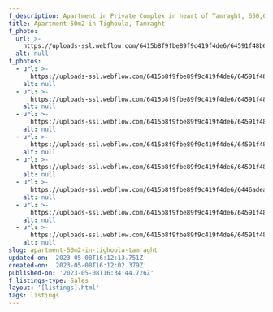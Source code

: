 ```yaml
---
f_description: Apartment in Private Complex in heart of Tamraght, 650,000 MAD
title: Apartment 50m2 in Tighoula, Tamraght
f_photo:
  url: >-
    https://uploads-ssl.webflow.com/6415b8f9fbe89f9c419f4de6/64591f48b68c63dedd0eb6cc_WhatsApp%20Image%202023-05-08%20at%2017.08.586.jpg
  alt: null
f_photos:
  - url: >-
      https://uploads-ssl.webflow.com/6415b8f9fbe89f9c419f4de6/64591f48f9834ae2c7dae059_WhatsApp%20Image%202023-05-08%20at%2017.08.55.jpg
    alt: null
  - url: >-
      https://uploads-ssl.webflow.com/6415b8f9fbe89f9c419f4de6/64591f48c63b6672bd20564b_WhatsApp%20Image%202023-05-08%20at%2017.08.56.jpg
    alt: null
  - url: >-
      https://uploads-ssl.webflow.com/6415b8f9fbe89f9c419f4de6/64591f489d69557772c71875_WhatsApp%20Image%202023-05-08%20at%2017.08.562.jpg
    alt: null
  - url: >-
      https://uploads-ssl.webflow.com/6415b8f9fbe89f9c419f4de6/64591f481ea313a2152d5a1b_WhatsApp%20Image%202023-05-08%20at%2017.08.563.jpg
    alt: null
  - url: >-
      https://uploads-ssl.webflow.com/6415b8f9fbe89f9c419f4de6/64591f481ea313498a2d5a1c_WhatsApp%20Image%202023-05-08%20at%2017.08.574.jpg
    alt: null
  - url: >-
      https://uploads-ssl.webflow.com/6415b8f9fbe89f9c419f4de6/6446adea82efbf798518ca84_WhatsApp%20Image%202023-03-01%20at%2017.40.44.jpg
    alt: null
  - url: >-
      https://uploads-ssl.webflow.com/6415b8f9fbe89f9c419f4de6/64591f48b68c63dedd0eb6cc_WhatsApp%20Image%202023-05-08%20at%2017.08.586.jpg
    alt: null
  - url: >-
      https://uploads-ssl.webflow.com/6415b8f9fbe89f9c419f4de6/64591f48632c53e46eda2d7a_WhatsApp%20Image%202023-05-08%20at%2017.09.00.jpg
    alt: null
slug: apartment-50m2-in-tighoula-tamraght
updated-on: '2023-05-08T16:12:13.751Z'
created-on: '2023-05-08T16:12:02.379Z'
published-on: '2023-05-08T16:34:44.726Z'
f_listings-type: Sales
layout: '[listings].html'
tags: listings
---
```



